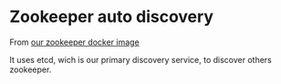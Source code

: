 # Zookeeper auto discovery

From [our zookeeper docker image](https://github.com/ExtrasMe/Dockerfiles/zookeeper)

It uses etcd, wich is our primary discovery service, to discover others zookeeper.
